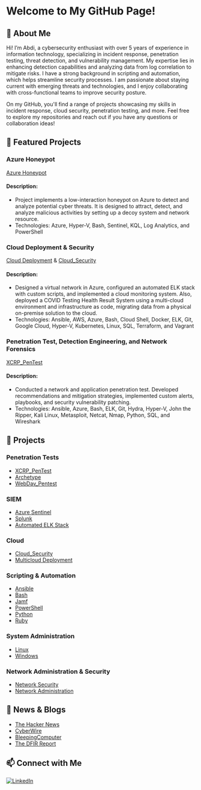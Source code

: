 # Welcome to My GitHub Page!

## 👋 About Me
Hi! I’m Abdi, a cybersecurity enthusiast with over 5 years of experience in information technology, specializing in incident response, penetration testing, threat detection, and vulnerability management. My expertise lies in enhancing detection capabilities and analyzing data from log correlation to mitigate risks. I have a strong background in scripting and automation, which helps streamline security processes. I am passionate about staying current with emerging threats and technologies, and I enjoy collaborating with cross-functional teams to improve security posture.

On my GitHub, you'll find a range of projects showcasing my skills in incident response, cloud security, penetration testing, and more. Feel free to explore my repositories and reach out if you have any questions or collaboration ideas!

## 🌟 Featured Projects
### Azure Honeypot
[Azure Honeypot](https://github.com/aele1401/Azure-Honeypot)
#### Description:
- Project implements a low-interaction honeypot on Azure to detect and analyze potential cyber threats. It is designed to attract, detect, and analyze malicious activities by setting up a decoy system and network resource. 
- Technologies: Azure, Hyper-V, Bash, Sentinel, KQL, Log Analytics, and PowerShell

### Cloud Deployment & Security
[Cloud Deployment](https://github.com/aele1401/Luxxy) & [Cloud_Security](https://github.com/aele1401/Cloud_Security)
#### Description:
- Designed a virtual network in Azure, configured an automated ELK stack with custom scripts, and implemented a cloud monitoring system. Also, deployed a COVID Testing Health Result System using a multi-cloud environment and infrastructure as code, migrating data from a physical on-premise solution to the cloud.
- Technologies: Ansible, AWS, Azure, Bash, Cloud Shell, Docker, ELK, Git, Google Cloud, Hyper-V, Kubernetes, Linux, SQL, Terraform, and Vagrant

### Penetration Test, Detection Engineering, and Network Forensics
[XCRP_PenTest](https://github.com/aele1401/XCRP_PenTest)
#### Description:
- Conducted a network and application penetration test. Developed recommendations and mitigation strategies, implemented custom alerts, playbooks, and security vulnerability patching.
- Technologies: Ansible, Azure, Bash, ELK, Git, Hydra, Hyper-V, John the Ripper, Kali Linux, Metasploit, Netcat, Nmap, Python, SQL, and Wireshark

## 🔭 Projects
### Penetration Tests
- [XCRP_PenTest](https://github.com/aele1401/XCRP_PenTest)
- [Archetype](https://github.com/aele1401/HacktheBox/tree/main/Archetype)
- [WebDav_Pentest](https://github.com/aele1401/WebDav_Pentest)

### SIEM
- [Azure Sentinel](https://github.com/aele1401/Azure-Honeypot)
- [Splunk](https://github.com/aele1401/SIEM)
- [Automated ELK Stack](https://github.com/aele1401/Cloud_Security)

### Cloud
- [Cloud_Security](https://github.com/aele1401/Cloud_Security)
- [Multicloud Deployment](https://github.com/aele1401/Luxxy)

### Scripting & Automation
- [Ansible](https://github.com/aele1401/Scripts/tree/main/Ansible)
- [Bash](https://github.com/aele1401/Scripts/tree/main/Bash)
- [Jamf](https://github.com/aele1401/Scripts/tree/main/Jamf)
- [PowerShell](https://github.com/aele1401/Scripts/tree/main/PowerShell)
- [Python](https://github.com/aele1401/Scripts/tree/main/Python)
- [Ruby](https://github.com/aele1401/Scripts/tree/main/Ruby)

### System Administration
- [Linux](https://github.com/aele1401/Linux)
- [Windows](https://github.com/aele1401/Windows)

### Network Administration & Security
- [Network Security](https://github.com/aele1401/Network-Security)
- [Network Administration](https://github.com/aele1401/Network-Admin)

## 🌱 News & Blogs
- [The Hacker News](https://thehackernews.com/)
- [CyberWire](https://thecyberwire.com/)
- [BleepingComputer](https://www.bleepingcomputer.com/)
- [The DFIR Report](https://thedfirreport.com/)

## 📫 Connect with Me
[![LinkedIn](https://img.shields.io/badge/LinkedIn-Connect-blue?style=flat&logo=linkedin)](https://www.linkedin.com/in/abdi-e-21a052138/)


